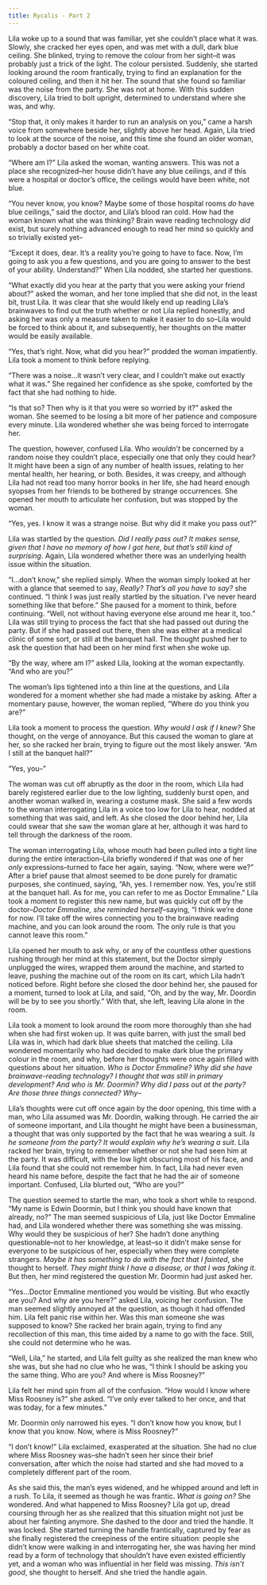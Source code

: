 ```yaml
---
title: Rycalis - Part 2
---
```

Lila woke up to a sound that was familiar, yet she couldn’t place what it was. Slowly, she cracked her eyes open, and was met with a dull, dark blue ceiling. She blinked, trying to remove the colour from her sight–it was probably just a trick of the light. The colour persisted. Suddenly, she started looking around the room frantically, trying to find an explanation for the coloured ceiling, and then it hit her. The sound that she found so familiar was the noise from the party. She was not at home. With this sudden discovery, Lila tried to bolt upright, determined to understand where she was, and why.

“Stop that, it only makes it harder to run an analysis on you,” came a harsh voice from somewhere beside her, slightly above her head. Again, Lila tried to look at the source of the noise, and this time she found an older woman, probably a doctor based on her white coat. 

“Where am I?” Lila asked the woman, wanting answers. This was not a place she recognized–her house didn’t have any blue ceilings, and if this were a hospital or doctor’s office, the ceilings would have been white, not blue. 

“You never know, you know? Maybe some of those hospital rooms *do* have blue ceilings,” said the doctor, and Lila’s blood ran cold. How had the woman known what she was thinking? Brain wave reading technology *did* exist, but surely nothing advanced enough to read her mind so quickly and so trivially existed yet–

“Except it does, dear. It’s a reality you’re going to have to face. Now, I’m going to ask you a few questions, and you are going to answer to the best of your ability. Understand?” When Lila nodded, she started her questions.

“What exactly did you hear at the party that you were asking your friend about?” asked the woman, and her tone implied that she did not, in the least bit, trust Lila. It was clear that she would likely end up reading Lila’s brainwaves to find out the truth whether or not Lila replied honestly, and asking her was only a measure taken to make it easier to do so–Lila would be forced to think about it, and subsequently, her thoughts on the matter would be easily available.

“Yes, that’s right. Now, what did you hear?” prodded the woman impatiently. Lila took a moment to think before replying.

“There was a noise…it wasn’t very clear, and I couldn’t make out exactly what it was.” She regained her confidence as she spoke, comforted by the fact that she had nothing to hide.

“Is that so? Then why is it that you were so worried by it?” asked the woman. She seemed to be losing a bit more of her patience and composure every minute. Lila wondered whether she was being forced to interrogate her. 

The question, however, confused Lila. Who *wouldn’t* be concerned by a random noise they couldn’t place, especially one that only they could hear? It might have been a sign of any number of health issues, relating to her mental health, her hearing, or both. Besides, it was creepy, and although Lila had not read too many horror books in her life, she had heard enough syopses from her friends to be bothered by strange occurrences. She opened her mouth to articulate her confusion, but was stopped by the woman. 

“Yes, yes. I know it was a strange noise. But why did it make you pass out?”

Lila was startled by the question. *Did I really pass out? It makes sense, given that I have no memory of how I got here, but that’s still kind of surprising*. Again, Lila wondered whether there was an underlying health issue within the situation.

“I…don’t know,” she replied simply. When the woman simply looked at her with a glance that seemed to say, *Really? That’s all you have to say?* she continued. “I think I was just really startled by the situation. I’ve never heard something like that before.” She paused for a moment to think, before continuing. “Well, not without having everyone else around me hear it, too.” Lila was still trying to process the fact that she had passed out during the party. But if she had passed out there, then she was either at a medical clinic of some sort, or still at the banquet hall. The thought pushed her to ask the question that had been on her mind first when she woke up. 

“By the way, where am I?” asked Lila, looking at the woman expectantly. “And who are you?”

The woman’s lips tightened into a thin line at the questions, and Lila wondered for a moment whether she had made a mistake by asking. After a momentary pause, however, the woman replied, “Where do you think you are?”

Lila took a moment to process the question. *Why would I ask if I knew?* She thought, on the verge of annoyance. But this caused the woman to glare at her, so she racked her brain, trying to figure out the most likely answer. “Am I still at the banquet hall?”

“Yes, you–” 

The woman was cut off abruptly as the door in the room, which Lila had barely registered earlier due to the low lighting, suddenly burst open, and another woman walked in, wearing a costume mask. She said a few words to the woman interrogating Lila in a voice too low for Lila to hear, nodded at something that was said, and left. As she closed the door behind her, Lila could swear that she saw the woman glare at her, although it was hard to tell through the darkness of the room. 

The woman interrogating Lila, whose mouth had been pulled into a tight line during the entire interaction–Lila briefly wondered if that was one of her *only* expressions–turned to face her again, saying. “Now, where were we?” After a brief pause that almost seemed to be done purely for dramatic purposes, she continued, saying, “Ah, yes. I remember now. Yes, you’re still at the banquet hall. As for me, you can refer to me as Doctor Emmaline.” Lila took a moment to register this new name, but was quickly cut off by the doctor–*Doctor Emmaline, she reminded herself*–saying, “I think we’re done for now. I’ll take off the wires connecting you to the brainwave reading machine, and you can look 
around the room. The only rule is that you cannot leave this room.” 

Lila opened her mouth to ask why, or any of the countless other questions rushing through her mind at this statement, but the Doctor simply unplugged the wires, wrapped them around the machine, and started to leave, pushing the machine out of the room on its cart, which Lila hadn’t noticed before. Right before she closed the door behind her, she paused for a moment, turned to look at Lila, and said, “Oh, and by the way, Mr. Doordin will be by to see you shortly.” With that, she left, leaving Lila alone in the room.

Lila took a moment to look around the room more thoroughly than she had when she had first woken up. It was quite barren, with just the small bed Lila was in, which had dark blue sheets that matched the ceiling. Lila wondered momentarily who had decided to make dark blue the primary colour in the room, and why, before her thoughts were once again filled with questions about her situation. *Who is Doctor Emmaline? Why did she have brainwave-reading technology? I thought that was still in primary development? And who is Mr. Doormin? Why did I pass out at the party? Are those three things connected? Why–*

Lila’s thoughts were cut off once again by the door opening, this time with a man, who Lila assumed was Mr. Doordin, walking through. He carried the air of someone important, and Lila thought he might have been a businessman, a thought that was only supported by the fact that he was wearing a suit. *Is he someone from the party? It would explain why he’s wearing a suit*. Lila racked her brain, trying to remember whether or not she had seen him at the party. It was difficult, with the low light obscuring most of his face, and Lila found that she could not remember him. In fact, Lila had never even heard his name before, despite the fact that he had the air of someone important. Confused, Lila blurted out, “Who are you?”

The question seemed to startle the man, who took a short while to respond. “My name is Edwin Doormin, but I think you should have known that already, no?” The man seemed suspicious of Lila, just like Doctor Emmaline had, and Lila wondered whether there was something she was missing. Why would they be suspicious of her? She hadn’t done anything questionable–not to her knowledge, at least–so it didn’t make sense for everyone to be suspicious of her, especially when they were complete strangers. *Maybe it has something to do with the fact that I fainted*, she thought to herself. *They might think I have a disease, or that I was faking it*. But then, her mind registered the question Mr. Doormin had just asked her.

“Yes…Doctor Emmaline mentioned you would be visiting. But who exactly are you? And why are you here?” asked Lila, voicing her confusion. The man seemed slightly annoyed at the question, as though it had offended him. Lila felt panic rise within her. Was this man someone she was supposed to know? She racked her brain again, trying to find any recollection of this man, this time aided by a name to go with the face. Still, she could not determine who he was. 

“Well, Lila,” he started, and Lila felt guilty as she realized the man knew who she was, but she had no clue who he was, “I think I should be asking you the same thing. Who are you? And where is Miss Roosney?” 

Lila felt her mind spin from all of the confusion. “How would I know where Miss Roosney is?” she asked. “I’ve only ever talked to her once, and that was today, for a few minutes.” 

Mr. Doormin only narrowed his eyes. “I don’t know how you know, but I know that you know. Now, where is Miss Roosney?”

“I don’t know!” Lila exclaimed, exasperated at the situation. She had no clue where Miss Roosney was–she hadn’t seen her since their brief conversation, after which the noise had started and she had moved to a completely different part of the room.

As she said this, the man’s eyes widened, and he whipped around and left in a rush. To Lila, it seemed as though he was frantic. *What is going on?* She wondered. And what happened to Miss Roosney? Lila got up, dread coursing through her as she realized that this situation might not just be about her fainting anymore. She dashed to the door and tried the handle. It was locked. She started turning the handle frantically, captured by fear as she finally registered the creepiness of the entire situation: people she didn’t know were walking in and interrogating her, she was having her mind read by a form of technology that shouldn’t have even existed efficiently yet, and a woman who was influential in her field was missing. *This isn’t good*, she thought to herself. And she tried the handle again.
